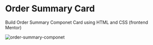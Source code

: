 # Order Summary Card
Build Order Summary Componet Card using HTML and CSS (frontend Mentor)

![order-summary-componet](https://user-images.githubusercontent.com/86695688/198492824-9946b513-f7d9-4310-a4b4-bdc6c4053b28.png)
